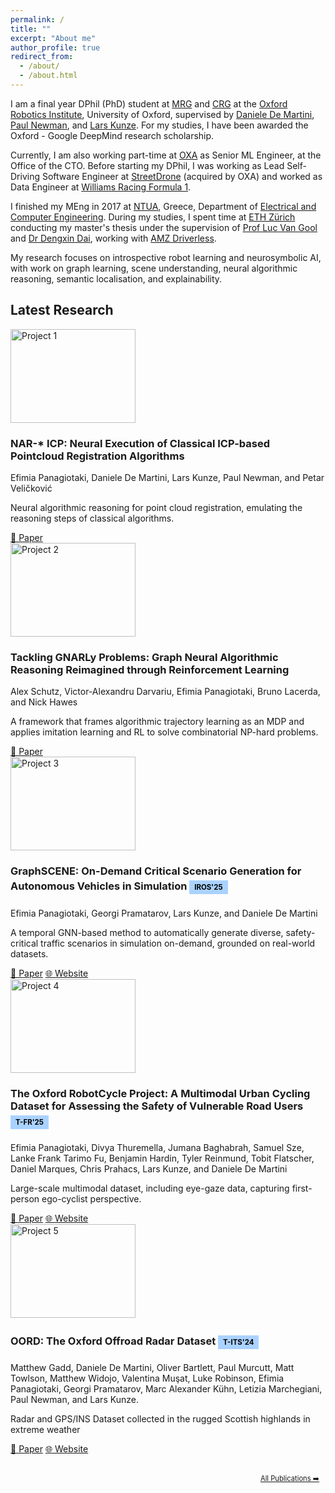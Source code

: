 ```yaml
---
permalink: /
title: ""
excerpt: "About me"
author_profile: true
redirect_from: 
  - /about/
  - /about.html
---
```


I am a final year DPhil (PhD) student at [MRG](https://ori.ox.ac.uk/labs/mobile-robotics-group/) and [CRG](https://ori.ox.ac.uk/labs/cognitive-robotics-group/) at the [Oxford Robotics Institute](https://ori.ox.ac.uk/), University of Oxford, supervised by [Daniele De Martini](https://scholar.google.com/citations?user=F7QcGh0AAAAJ&hl=en), [Paul Newman](https://scholar.google.com/citations?user=BtO5fTUAAAAJ&hl=en), and [Lars Kunze](https://scholar.google.co.uk/citations?user=TLC0azYAAAAJ&hl=en). For my studies, I have been awarded the Oxford - Google DeepMind research scholarship. 

Currently, I am also working part-time at [OXA](https://oxa.tech/) as Senior ML Engineer, at the Office of the CTO. Before starting my DPhil, I was working as Lead Self-Driving Software Engineer at [StreetDrone](https://www.streetdrone.com/) (acquired by OXA) and worked as Data Engineer at [Williams Racing Formula 1](https://www.williamsf1.com/).

I finished my MEng in 2017 at [NTUA](https://www.ntua.gr/en/), Greece, Department of [Electrical and Computer Engineering](https://www.ece.ntua.gr/en). During my studies, I spent time at [ETH Zürich](https://ethz.ch/en.html) conducting my master's thesis under the supervision of [Prof Luc Van Gool](https://scholar.google.co.uk/citations?user=TwMib_QAAAAJ&hl=en) and [Dr Dengxin Dai](https://scholar.google.co.uk/citations?user=T51W57YAAAAJ&hl=en), working with [AMZ Driverless](https://www.amzracing.ch/en).

My research focuses on introspective robot learning and neurosymbolic AI, with work on graph learning, scene understanding, neural algorithmic reasoning, semantic localisation, and explainability.



## Latest Research

<div class="research-section">
  
  <!-- Project 1 -->
  <div class="research-project">
    <div class="project-image">
      <img src="{{ base_path }}/images/nar.jpg" alt="Project 1" style="width: 200px; height: 150px; object-fit: contain;">
    </div>
    <div class="project-content">
      <h3>NAR-* ICP: Neural Execution of Classical ICP-based Pointcloud Registration Algorithms</h3>
      <p>Efimia Panagiotaki, Daniele De Martini, Lars Kunze, Paul Newman, and Petar Veličković</p>
      <p>Neural algorithmic reasoning for point cloud registration, emulating the reasoning steps of classical algorithms.</p>
      <div class="project-links">
        <a href="https://arxiv.org/abs/2410.11031" class="btn btn--primary">📄 Paper</a>
      </div>
    </div>
  </div>

<!-- Project 2 -->
  <div class="research-project">
    <div class="project-image">
      <img src="{{ base_path }}/images/gnarly.png" alt="Project 2" style="width: 200px; height: 150px; object-fit: contain;">
    </div>
    <div class="project-content">
      <h3>Tackling GNARLy Problems: Graph Neural Algorithmic Reasoning Reimagined through Reinforcement Learning</h3>
      <p>Alex Schutz, Victor-Alexandru Darvariu, Efimia Panagiotaki, Bruno Lacerda, and Nick Hawes</p>
      <p>A framework that frames algorithmic trajectory learning as an MDP and applies imitation learning and RL to solve combinatorial NP-hard problems.</p>
      <div class="project-links">
        <a href="https://arxiv.org/abs/2509.18930" class="btn btn--primary">📄 Paper</a>
      </div>
    </div>
  </div>

  <!-- Project 3 -->
  <div class="research-project">
    <div class="project-image">
      <img src="{{ base_path }}/images/graphscene/graphscene_combo.png" alt="Project 3" style="width: 200px; height: 150px; object-fit: contain;">
    </div>
    <div class="project-content">
      <h3>GraphSCENE: On-Demand Critical Scenario Generation for Autonomous Vehicles in Simulation    
      <div style="display: inline-block; background-color: #aad2ffff; color: black; padding: 4px 8px; font-size: 0.7em; margin: 5px 0; font-weight: bold;">IROS'25</div></h3>
      <p>Efimia Panagiotaki, Georgi Pramatarov, Lars Kunze, and Daniele De Martini</p>
      <p>A temporal GNN-based method to automatically generate diverse, safety-critical traffic scenarios in simulation on-demand, grounded on real-world datasets.</p>
      <div class="project-links">
        <a href="https://arxiv.org/abs/2410.13514" class="btn btn--primary">📄 Paper</a>
        <a href="https://efimiap.github.io/graphscene/" class="btn btn--info">🌐 Website</a>
      </div>
    </div>
  </div>

  <!-- Project 4 -->
  <div class="research-project">
    <div class="project-image">
      <img src="{{ base_path }}/images/rc.png" alt="Project 4" style="width: 200px; height: 150px; object-fit: contain;">
    </div>
    <div class="project-content">
      <h3>The Oxford RobotCycle Project: A Multimodal Urban Cycling Dataset for Assessing the Safety of Vulnerable Road Users   
      <div style="display: inline-block; background-color: #aad2ffff; color: black; padding: 4px 8px; font-size: 0.7em; margin: 5px 0; font-weight: bold;">T-FR'25</div></h3>
      <p>Efimia Panagiotaki, Divya Thuremella, Jumana Baghabrah, Samuel Sze, Lanke Frank Tarimo Fu, Benjamin Hardin, Tyler Reinmund, Tobit Flatscher, Daniel Marques, Chris Prahacs, Lars Kunze, and Daniele De Martini</p>
      <p>Large-scale multimodal dataset, including eye-gaze data, capturing first-person ego-cyclist perspective.</p>
      <div class="project-links">
        <a href="https://ieeexplore.ieee.org/abstract/document/10981746/" class="btn btn--primary">📄 Paper</a>
        <a href="https://ori-mrg.github.io/robotcycle-dataset/" class="btn btn--info">🌐 Website</a>
      </div>
    </div>
  </div>

  <!-- Project 5 -->
  <div class="research-project">
    <div class="project-image">
      <img src="{{ base_path }}/images/oord.png" alt="Project 5" style="width: 200px; height: 150px; object-fit: contain;">
    </div>
    <div class="project-content">
      <h3>OORD: The Oxford Offroad Radar Dataset   
      <div style="display: inline-block; background-color: #aad2ffff; color: black; padding: 4px 8px; font-size: 0.7em; margin: 5px 0; font-weight: bold;">T-ITS'24</div></h3>
      <p>Matthew Gadd, Daniele De Martini, Oliver Bartlett, Paul Murcutt, Matt Towlson, Matthew Widojo, Valentina Muşat, Luke Robinson, Efimia Panagiotaki, Georgi Pramatarov, Marc Alexander Kühn, Letizia Marchegiani, Paul Newman, and Lars Kunze.</p>
      <p>Radar and GPS/INS Dataset collected in the rugged Scottish highlands in extreme weather</p>
      <div class="project-links">
        <a href="https://ieeexplore.ieee.org/abstract/document/10648882" class="btn btn--primary">📄 Paper</a>
        <a href="https://oxford-robotics-institute.github.io/oord-dataset/" class="btn btn--info">🌐 Website</a>
      </div>
    </div>
  </div>


  <!-- Project 6
  <div class="research-project">
    <div class="project-image">
      <img src="{{ base_path }}/images/semgat.png" alt="Project 6" style="width: 200px; height: 150px; object-fit: contain;">
    </div>
    <div class="project-content">
      <h3>Sem-gat: Explainable semantic pose estimation using learned graph attention
      <div style="display: inline-block; background-color: #aad2ffff; color: black; padding: 4px 8px; font-size: 0.7em; margin: 5px 0; font-weight: bold;">ICAR'23</div></h3>
      <p>Efimia Panagiotaki, Daniele De Martini, Georgi Pramatarov, Matthew Gadd, and Lars Kunze</p>
      <p>A lightweight GNN-based method that leverages semantic and geometric cues with cross-graph attention to enable efficient, accurate, and introspective point cloud registration.</p>
      <div class="project-links">
        <a href="https://ieeexplore.ieee.org/abstract/document/10407013" class="btn btn--primary">📄 Paper</a>
      </div>
    </div>
  </div> -->

  <!-- Project 7
  <div class="research-project">
    <div class="project-image">
      <img src="{{ base_path }}/images/explainability.png" alt="Project 7" style="width: 200px; height: 150px; object-fit: contain;">
    </div>
    <div class="project-content">
            <h3>Semantic interpretation and validation of graph attention-based explanations for GNN models
      <div style="display: inline-block; background-color: #aad2ffff; color: black; padding: 4px 8px; font-size: 0.7em; margin: 5px 0; font-weight: bold;">ICAR'23</div></h3>
      <p>Efimia Panagiotaki, Daniele De Martini, and Lars Kunze</p>
      <p>A methodology for evaluating the accuracy of using attention weights as feature importance indicators.</p>
      <div class="project-links">
        <a href="https://ieeexplore.ieee.org/abstract/document/10407013" class="btn btn--primary">📄 Paper</a>
      </div>
    </div>
  </div> -->

  <!-- View All Button -->
  <div style="text-align: right; margin-top: 30px;">
    <a href="{{ base_path }}/publications/" class="btn btn--primary" style="padding: 6px 10px; font-size: 0.8em;"> All Publications ➡️</a>
  </div>

</div>




